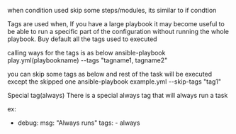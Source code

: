 when condition used skip some steps/modules, its similar to if condtion

Tags are used when,
If you have a large playbook it may become useful to be able to run a specific part of the configuration without running the whole playbook.
Buy default all the tags used to executed

calling ways for the tags is as below
ansible-playbook play.yml(playbookname) --tags "tagname1, tagname2"

you can skip some tags as below and rest of the task will be executed except the skipped one
ansible-playbook example.yml --skip-tags "tag1"

Special tag(always)
There is a special always tag that will always run a task


ex:
 - debug:
        msg: "Always runs"
      tags:
        - always
